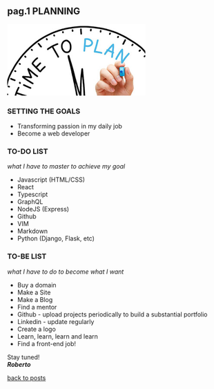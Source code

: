 ## pag.1 PLANNING

![plan](../images/posts/plan.jpg)

### SETTING THE GOALS

- Transforming passion in my daily job
- Become a web developer

### TO-DO LIST

_what I have to master to achieve my goal_

- Javascript (HTML/CSS)
- React
- Typescript
- GraphQL
- NodeJS (Express)
- Github
- VIM
- Markdown
- Python (Django, Flask, etc)

### TO-BE LIST

_what I have to do to become what I want_

- Buy a domain
- Make a Site
- Make a Blog
- Find a mentor
- Github - upload projects periodically to build a substantial portfolio
- Linkedin - update regularly
- Create a logo
- Learn, learn, learn and learn
- Find a front-end job!

Stay tuned!  
**_Roberto_**

[back to posts](http://localhost:3000/posts)
